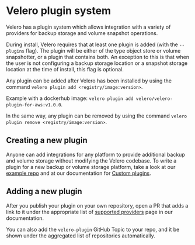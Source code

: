 
# Velero plugin system

Velero has a plugin system which allows integration with a variety of providers for backup storage and volume snapshot operations. 

During install, Velero requires that at least one plugin is added (with the `--plugins` flag). The plugin will be either of the type object store or volume snapshotter, or a plugin that contains both. An exception to this is that when the user is not configuring a backup storage location or a snapshot storage location at the time of install, this flag is optional.

Any plugin can be added after Velero has been installed by using the command `velero plugin add <registry/image:version>`. 

Example with a dockerhub image: `velero plugin add velero/velero-plugin-for-aws:v1.0.0`.

In the same way, any plugin can be removed by using the command `velero plugin remove <registry/image:version>`.

## Creating a new plugin

Anyone can add integrations for any platform to provide additional backup and volume storage without modifying the Velero codebase. To write a plugin for a new backup or volume storage platform, take a look at our [example repo][1] and at our documentation for [Custom plugins][2].

## Adding a new plugin

After you publish your plugin on your own repository, open a PR that adds a link to it under the appropriate list of [supported providers][3] page in our documentation.

You can also add the `velero-plugin` GitHub Topic to your repo, and it be shown under the aggregated list of repositories automatically.

[1]: https://github.com/vmware-tanzu/velero-plugin-example/
[2]: custom-plugins.md
[3]: supported-providers.md
[4]: https://github.com/topics/velero-plugin
